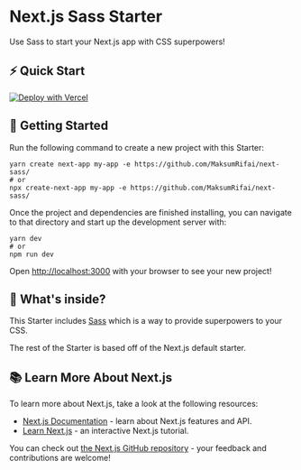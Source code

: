 # Next.js Sass Starter

Use Sass to start your Next.js app with CSS superpowers!

## ⚡️ Quick Start
[![Deploy with Vercel](https://vercel.com/button)](https://vercel.com/new/project?template=https://github.com/MaksumRifai/next-sass/)

## 🚀 Getting Started

Run the following command to create a new project with this Starter:

```
yarn create next-app my-app -e https://github.com/MaksumRifai/next-sass/
# or
npx create-next-app my-app -e https://github.com/MaksumRifai/next-sass/
```

Once the project and dependencies are finished installing, you can navigate to that directory and start up the development server with:
```
yarn dev
# or
npm run dev
```

Open [http://localhost:3000](http://localhost:3000) with your browser to see your new project!

## 🧐 What's inside?
This Starter includes [Sass](https://sass-lang.com/) which is a way to provide superpowers to your CSS.

The rest of the Starter is based off of the Next.js default starter.

## 📚 Learn More About Next.js

To learn more about Next.js, take a look at the following resources:

- [Next.js Documentation](https://nextjs.org/docs) - learn about Next.js features and API.
- [Learn Next.js](https://nextjs.org/learn) - an interactive Next.js tutorial.

You can check out [the Next.js GitHub repository](https://github.com/vercel/next.js/) - your feedback and contributions are welcome!
